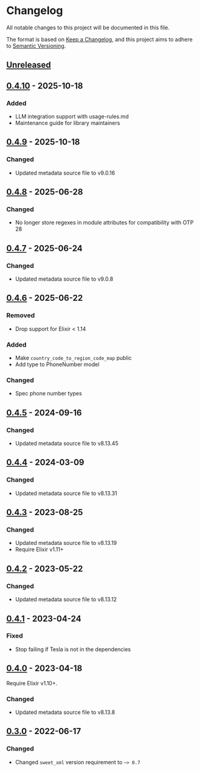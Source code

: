 # Changelog

All notable changes to this project will be documented in this file.

The format is based on [Keep a Changelog](https://keepachangelog.com/en/1.0.0/),
and this project aims to adhere to [Semantic Versioning](https://semver.org/spec/v2.0.0.html).

## [Unreleased]

## [0.4.10] - 2025-10-18

### Added

- LLM integration support with usage-rules.md
- Maintenance guide for library maintainers

## [0.4.9] - 2025-10-18

### Changed

- Updated metadata source file to v9.0.16

## [0.4.8] - 2025-06-28

### Changed

- No longer store regexes in module attributes for compatibility with OTP 28

## [0.4.7] - 2025-06-24

### Changed

- Updated metadata source file to v9.0.8

## [0.4.6] - 2025-06-22

### Removed

- Drop support for Elixir < 1.14

### Added

- Make `country_code_to_region_code_map` public
- Add type to PhoneNumber model

### Changed

- Spec phone number types

## [0.4.5] - 2024-09-16

### Changed

- Updated metadata source file to v8.13.45

## [0.4.4] - 2024-03-09

### Changed

- Updated metadata source file to v8.13.31

## [0.4.3] - 2023-08-25

### Changed

- Updated metadata source file to v8.13.19
- Require Elixir v1.11+

## [0.4.2] - 2023-05-22

### Changed

- Updated metadata source file to v8.13.12

## [0.4.1] - 2023-04-24

### Fixed

- Stop failing if Tesla is not in the dependencies

## [0.4.0] - 2023-04-18

Require Elixir v1.10+.

### Changed

- Updated metadata source file to v8.13.8

## [0.3.0] - 2022-06-17

### Changed

- Changed `sweet_xml` version requirement to `~> 0.7`

[unreleased]: https://github.com/ex-phone-number/ex_phone_number/compare/v0.4.10...HEAD
[0.4.10]: https://github.com/ex-phone-number/ex_phone_number/compare/v0.4.9..v0.4.10
[0.4.9]: https://github.com/ex-phone-number/ex_phone_number/compare/v0.4.8..v0.4.9
[0.4.8]: https://github.com/ex-phone-number/ex_phone_number/compare/v0.4.7..v0.4.8
[0.4.7]: https://github.com/ex-phone-number/ex_phone_number/compare/v0.4.6..v0.4.7
[0.4.6]: https://github.com/ex-phone-number/ex_phone_number/compare/v0.4.5..v0.4.6
[0.4.5]: https://github.com/ex-phone-number/ex_phone_number/compare/v0.4.4...v0.4.5
[0.4.4]: https://github.com/ex-phone-number/ex_phone_number/compare/v0.4.3...v0.4.4
[0.4.3]: https://github.com/ex-phone-number/ex_phone_number/compare/v0.4.2...v0.4.3
[0.4.2]: https://github.com/ex-phone-number/ex_phone_number/compare/v0.4.1...v0.4.2
[0.4.1]: https://github.com/ex-phone-number/ex_phone_number/compare/v0.4.0...v0.4.1
[0.4.0]: https://github.com/ex-phone-number/ex_phone_number/compare/v0.3.0...v0.4.0
[0.3.0]: https://github.com/ex-phone-number/ex_phone_number/compare/v0.2.1...v0.3.0
